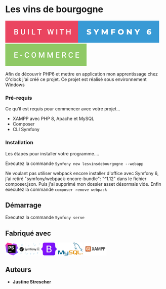 # Les vins de bourgogne


![forthebadge](public/assets/images/built-with-symfony-6.svg)
![forthebadge](public/assets/images/e-commerce.svg)


Afin de découvrir PHP6 et mettre en application mon apprentissage 
chez O'clock
j'ai créé ce projet.
Ce projet est réalisé sous environnement Windows


### Pré-requis

Ce qu'il est requis pour commencer avec votre projet...

- XAMPP avec PHP 8, Apache et MySQL
- Composer
- CLI Symfony

### Installation

Les étapes pour installer votre programme....

 Executez la commande ``Symfony new lesvinsdebourgogne --webapp`` 
 
 Ne voulant pas utiliser webpack encore installer d'office avec 
 Symfony 6, j'ai retiré "symfony/webpack-encore-bundle": "^1.12" 
 dans le fichier composer.json.
 Puis j'ai supprimé mon dossier asset désormais vide.
 Enfin executez la commande ``composer remove webpack``



## Démarrage

Executez la commande ``Symfony serve``

## Fabriqué avec
<code><img height="40" src="public/assets/images/Phpstorm.png"></code>
<code><img height="40" src="public/assets/images/Symfony-6-3-768x473.png"></code>
<code><img height="40" src="public/assets/images/bootstrap.jpg"></code>
<code><img height="40" src="public/assets/images/mysql.png"></code>
<code><img height="40" src="public/assets/images/Xampp.jpg"></code>


## Auteurs

* **Justine Strescher** 


